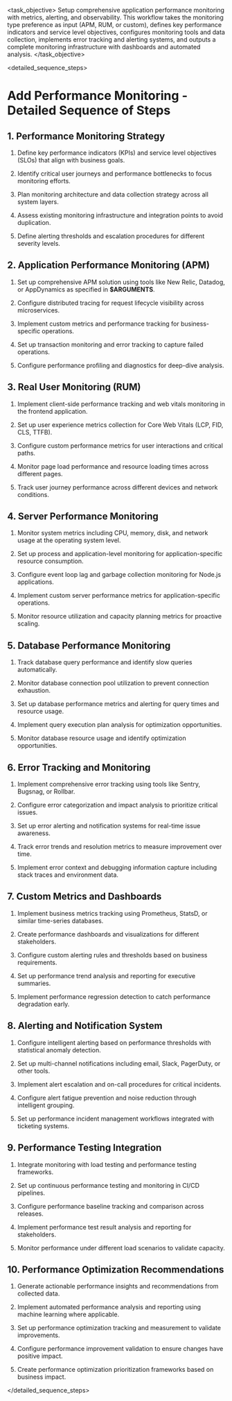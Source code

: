 <task name="Add Performance Monitoring">

<task_objective>
Setup comprehensive application performance monitoring with metrics, alerting, and observability. This workflow takes the monitoring type preference as input (APM, RUM, or custom), defines key performance indicators and service level objectives, configures monitoring tools and data collection, implements error tracking and alerting systems, and outputs a complete monitoring infrastructure with dashboards and automated analysis.
</task_objective>

<detailed_sequence_steps>
# Add Performance Monitoring - Detailed Sequence of Steps

## 1. Performance Monitoring Strategy

1. Define key performance indicators (KPIs) and service level objectives (SLOs) that align with business goals.

2. Identify critical user journeys and performance bottlenecks to focus monitoring efforts.

3. Plan monitoring architecture and data collection strategy across all system layers.

4. Assess existing monitoring infrastructure and integration points to avoid duplication.

5. Define alerting thresholds and escalation procedures for different severity levels.

## 2. Application Performance Monitoring (APM)

1. Set up comprehensive APM solution using tools like New Relic, Datadog, or AppDynamics as specified in **$ARGUMENTS**.

2. Configure distributed tracing for request lifecycle visibility across microservices.

3. Implement custom metrics and performance tracking for business-specific operations.

4. Set up transaction monitoring and error tracking to capture failed operations.

5. Configure performance profiling and diagnostics for deep-dive analysis.

## 3. Real User Monitoring (RUM)

1. Implement client-side performance tracking and web vitals monitoring in the frontend application.

2. Set up user experience metrics collection for Core Web Vitals (LCP, FID, CLS, TTFB).

3. Configure custom performance metrics for user interactions and critical paths.

4. Monitor page load performance and resource loading times across different pages.

5. Track user journey performance across different devices and network conditions.

## 4. Server Performance Monitoring

1. Monitor system metrics including CPU, memory, disk, and network usage at the operating system level.

2. Set up process and application-level monitoring for application-specific resource consumption.

3. Configure event loop lag and garbage collection monitoring for Node.js applications.

4. Implement custom server performance metrics for application-specific operations.

5. Monitor resource utilization and capacity planning metrics for proactive scaling.

## 5. Database Performance Monitoring

1. Track database query performance and identify slow queries automatically.

2. Monitor database connection pool utilization to prevent connection exhaustion.

3. Set up database performance metrics and alerting for query times and resource usage.

4. Implement query execution plan analysis for optimization opportunities.

5. Monitor database resource usage and identify optimization opportunities.

## 6. Error Tracking and Monitoring

1. Implement comprehensive error tracking using tools like Sentry, Bugsnag, or Rollbar.

2. Configure error categorization and impact analysis to prioritize critical issues.

3. Set up error alerting and notification systems for real-time issue awareness.

4. Track error trends and resolution metrics to measure improvement over time.

5. Implement error context and debugging information capture including stack traces and environment data.

## 7. Custom Metrics and Dashboards

1. Implement business metrics tracking using Prometheus, StatsD, or similar time-series databases.

2. Create performance dashboards and visualizations for different stakeholders.

3. Configure custom alerting rules and thresholds based on business requirements.

4. Set up performance trend analysis and reporting for executive summaries.

5. Implement performance regression detection to catch performance degradation early.

## 8. Alerting and Notification System

1. Configure intelligent alerting based on performance thresholds with statistical anomaly detection.

2. Set up multi-channel notifications including email, Slack, PagerDuty, or other tools.

3. Implement alert escalation and on-call procedures for critical incidents.

4. Configure alert fatigue prevention and noise reduction through intelligent grouping.

5. Set up performance incident management workflows integrated with ticketing systems.

## 9. Performance Testing Integration

1. Integrate monitoring with load testing and performance testing frameworks.

2. Set up continuous performance testing and monitoring in CI/CD pipelines.

3. Configure performance baseline tracking and comparison across releases.

4. Implement performance test result analysis and reporting for stakeholders.

5. Monitor performance under different load scenarios to validate capacity.

## 10. Performance Optimization Recommendations

1. Generate actionable performance insights and recommendations from collected data.

2. Implement automated performance analysis and reporting using machine learning where applicable.

3. Set up performance optimization tracking and measurement to validate improvements.

4. Configure performance improvement validation to ensure changes have positive impact.

5. Create performance optimization prioritization frameworks based on business impact.

</detailed_sequence_steps>

</task>
